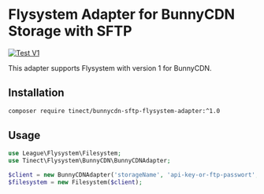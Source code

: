 # Flysystem Adapter for BunnyCDN Storage with SFTP

[![Test V1](https://github.com/tinect/bunnycdn-sftp-flysystem-adapter/actions/workflows/test_v1.yml/badge.svg)](https://github.com/tinect/bunnycdn-sftp-flysystem-adapter/actions/workflows/test_v1.yml)

This adapter supports Flysystem with version 1 for BunnyCDN.  

## Installation

```bash
composer require tinect/bunnycdn-sftp-flysystem-adapter:^1.0
```

## Usage

```php
use League\Flysystem\Filesystem;
use Tinect\Flysystem\BunnyCDN\BunnyCDNAdapter;

$client = new BunnyCDNAdapter('storageName', 'api-key-or-ftp-passwort', 'storage.bunnycdn.com', 'optionalSubfolder');
$filesystem = new Filesystem($client);
```
